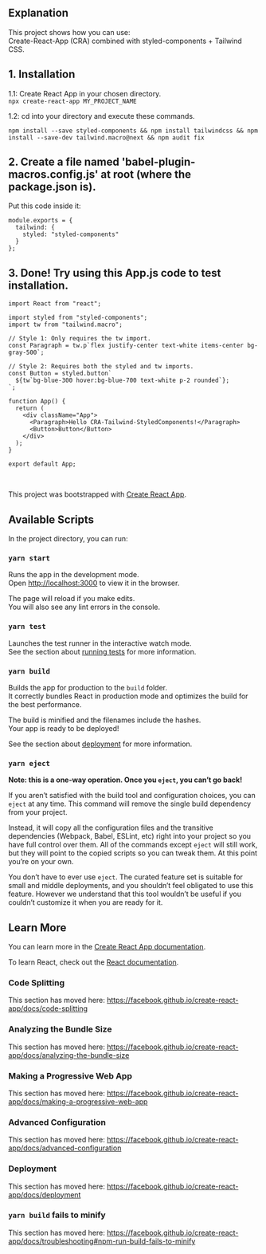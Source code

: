 ## Explanation

This project shows how you can use: <br />
Create-React-App (CRA) combined with styled-components + Tailwind CSS.

## 1. Installation

1.1: Create React App in your chosen directory. <br />
`npx create-react-app MY_PROJECT_NAME`

1.2: cd into your directory and execute these commands.

```
npm install --save styled-components && npm install tailwindcss && npm install --save-dev tailwind.macro@next && npm audit fix
```

## 2. Create a file named 'babel-plugin-macros.config.js' at root (where the package.json is).

Put this code inside it: <br />

```
module.exports = {
  tailwind: {
    styled: "styled-components"
  }
};
```

## 3. Done! Try using this App.js code to test installation.

```
import React from "react";

import styled from "styled-components";
import tw from "tailwind.macro";

// Style 1: Only requires the tw import.
const Paragraph = tw.p`flex justify-center text-white items-center bg-gray-500`;

// Style 2: Requires both the styled and tw imports.
const Button = styled.button`
  ${tw`bg-blue-300 hover:bg-blue-700 text-white p-2 rounded`};
`;

function App() {
  return (
    <div className="App">
      <Paragraph>Hello CRA-Tailwind-StyledComponents!</Paragraph>
      <Button>Button</Button>
    </div>
  );
}

export default App;
```

<br />

This project was bootstrapped with [Create React App](https://github.com/facebook/create-react-app).

## Available Scripts

In the project directory, you can run:

### `yarn start`

Runs the app in the development mode.<br />
Open [http://localhost:3000](http://localhost:3000) to view it in the browser.

The page will reload if you make edits.<br />
You will also see any lint errors in the console.

### `yarn test`

Launches the test runner in the interactive watch mode.<br />
See the section about [running tests](https://facebook.github.io/create-react-app/docs/running-tests) for more information.

### `yarn build`

Builds the app for production to the `build` folder.<br />
It correctly bundles React in production mode and optimizes the build for the best performance.

The build is minified and the filenames include the hashes.<br />
Your app is ready to be deployed!

See the section about [deployment](https://facebook.github.io/create-react-app/docs/deployment) for more information.

### `yarn eject`

**Note: this is a one-way operation. Once you `eject`, you can’t go back!**

If you aren’t satisfied with the build tool and configuration choices, you can `eject` at any time. This command will remove the single build dependency from your project.

Instead, it will copy all the configuration files and the transitive dependencies (Webpack, Babel, ESLint, etc) right into your project so you have full control over them. All of the commands except `eject` will still work, but they will point to the copied scripts so you can tweak them. At this point you’re on your own.

You don’t have to ever use `eject`. The curated feature set is suitable for small and middle deployments, and you shouldn’t feel obligated to use this feature. However we understand that this tool wouldn’t be useful if you couldn’t customize it when you are ready for it.

## Learn More

You can learn more in the [Create React App documentation](https://facebook.github.io/create-react-app/docs/getting-started).

To learn React, check out the [React documentation](https://reactjs.org/).

### Code Splitting

This section has moved here: https://facebook.github.io/create-react-app/docs/code-splitting

### Analyzing the Bundle Size

This section has moved here: https://facebook.github.io/create-react-app/docs/analyzing-the-bundle-size

### Making a Progressive Web App

This section has moved here: https://facebook.github.io/create-react-app/docs/making-a-progressive-web-app

### Advanced Configuration

This section has moved here: https://facebook.github.io/create-react-app/docs/advanced-configuration

### Deployment

This section has moved here: https://facebook.github.io/create-react-app/docs/deployment

### `yarn build` fails to minify

This section has moved here: https://facebook.github.io/create-react-app/docs/troubleshooting#npm-run-build-fails-to-minify
